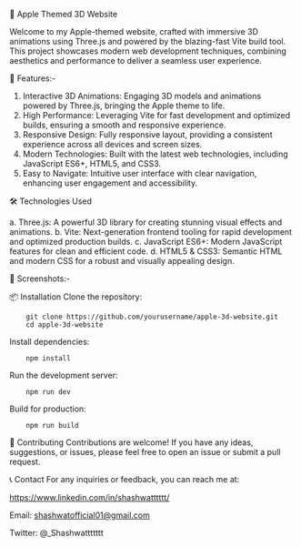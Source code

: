 
🍏 Apple Themed 3D Website

Welcome to my Apple-themed website, crafted with immersive 3D animations using Three.js and powered by the blazing-fast Vite build tool. This project showcases modern web development techniques, combining aesthetics and performance to deliver a seamless user experience.

🚀 Features:- 

1. Interactive 3D Animations: Engaging 3D models and animations powered by Three.js, bringing the Apple theme to life.
2. High Performance: Leveraging Vite for fast development and optimized builds, ensuring a smooth and responsive experience.
3. Responsive Design: Fully responsive layout, providing a consistent experience across all devices and screen sizes.
4. Modern Technologies: Built with the latest web technologies, including JavaScript ES6+, HTML5, and CSS3.
5. Easy to Navigate: Intuitive user interface with clear navigation, enhancing user engagement and accessibility.

🛠️ Technologies Used

a. Three.js: A powerful 3D library for creating stunning visual effects and animations.
b. Vite: Next-generation frontend tooling for rapid development and optimized production builds.
c. JavaScript ES6+: Modern JavaScript features for clean and efficient code.
d. HTML5 & CSS3: Semantic HTML and modern CSS for a robust and visually appealing design.

📸 Screenshots:- 




📦 Installation
Clone the repository:

        git clone https://github.com/yourusername/apple-3d-website.git
        cd apple-3d-website
        
Install dependencies:

        npm install
        
Run the development server:

        npm run dev
        
Build for production:

        npm run build


🤝 Contributing
Contributions are welcome! If you have any ideas, suggestions, or issues, please feel free to open an issue or submit a pull request.


📞 Contact
For any inquiries or feedback, you can reach me at:

https://www.linkedin.com/in/shashwatttttt/

Email: shashwatofficial01@gmail.com

Twitter: @_Shashwattttttt

